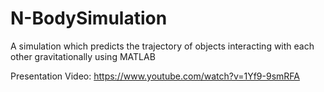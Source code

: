 # N-BodySimulation
A simulation which predicts the trajectory of objects interacting with each other gravitationally using MATLAB

Presentation Video: 
https://www.youtube.com/watch?v=1Yf9-9smRFA
